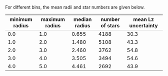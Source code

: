 
For different bins, the mean radii and star numbers are given below.

| minimum radius | maximum radius | median radius | number of stars     | mean Lz uncertainty |
| -------------- | -------------- | ------------- | ------------------- | ------------------  |
| 0.0            | 1.0            | 0.655         | 4188                |  30.3               |
| 1.0            | 2.0            | 1.480         | 5108                |  43.3               |
| 2.0            | 3.0            | 2.460         | 3762                |  54.8               |
| 3.0            | 4.0            | 3.505         | 3494                |  54.6               |
| 4.0            | 5.0            | 4.461         | 2692                |  43.9               |
